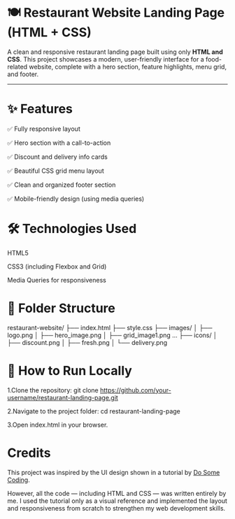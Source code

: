 # 🍽️ Restaurant Website Landing Page (HTML + CSS)

A clean and responsive restaurant landing page built using only **HTML and CSS**. This project showcases a modern, user-friendly interface for a food-related website, complete with a hero section, feature highlights, menu grid, and footer.

---

# ✨ Features

✅ Fully responsive layout

✅ Hero section with a call-to-action

✅ Discount and delivery info cards

✅ Beautiful CSS grid menu layout

✅ Clean and organized footer section

✅ Mobile-friendly design (using media queries)

# 🛠️ Technologies Used

HTML5

CSS3 (including Flexbox and Grid)

Media Queries for responsiveness

# 📂 Folder Structure

restaurant-website/
├── index.html
├── style.css
├── images/
│   ├── logo.png
│   ├── hero_image.png
│   ├── grid_image1.png ...
├── icons/
│   ├── discount.png
│   ├── fresh.png
│   └── delivery.png

# 🚀 How to Run Locally

1.Clone the repository:
git clone https://github.com/your-username/restaurant-landing-page.git

2.Navigate to the project folder:
cd restaurant-landing-page

3.Open index.html in your browser.

# Credits

This project was inspired by the UI design shown in a tutorial by [Do Some Coding](https://www.youtube.com/@DoSomeCoding).

However, all the code — including HTML and CSS — was written entirely by me. I used the tutorial only as a visual reference and implemented the layout and responsiveness from scratch to strengthen my web development skills.


